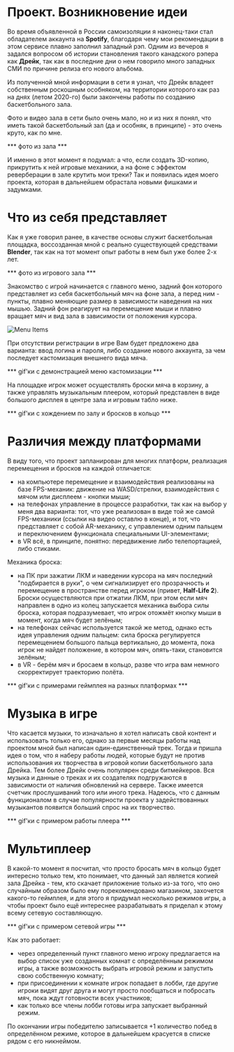 # Проект. Возникновение идеи

Во время объявленной в России самоизоляции я наконец-таки стал обладателем аккаунта на **Spotify**, благодаря чему мои рекомендации в этом сервисе плавно заполнил западный рэп. Одним из вечеров я задался вопросом об истории становления такого канадского рэпера как **Дрейк**, так как в последние дни о нем говорило много западных СМИ по причине релиза его нового альбома.

Из полученной мной информации в сети я узнал, что Дрейк владеет собственным роскошным особняком, на территории которого как раз на днях (летом 2020-го) были закончены работы по созданию баскетбольного зала.

Фото и видео зала в сети было очень мало, но и из них я понял, что иметь такой баскетбольный зал (да и особняк, в принципе) - это очень круто, как по мне.

***     фото из зала    ***

И именно в этот момент я подумал: а что, если создать 3D-копию, прикрутить к ней игровые механики, а на фоне с эффектом реверберации в зале крутить мои треки?
Так и появилась идея моего проекта, которая в дальнейшем обрастала новыми фишками и задумками.

# Что из себя представляет

Как я уже говорил ранее, в качестве основы служит баскетбольная площадка, воссозданная мной с реально существующей средствами **Blender**, так как на тот момент опыт работы в нем был уже более 2-х лет.

***     фото из игрового зала    ***

Знакомство с игрой начинается с главного меню, задний фон которого представляет из себя баскетбольный мяч на фоне зала, а перед ним - пункты, плавно меняющие размер в зависимости наведения на них мышью.
Задний фон реагирует на перемещение мыши и плавно вращает мяч и вид зала в зависимости от положения курсора.

![Menu Items](https://drive.google.com/uc?export=view&id=1IGEvH2XHUy1G7QWThypkqAqm1jGEpqZf "Alt Text")

При отсутствии регистрации в игре Вам будет предложено два варианта: ввод логина и пароля, либо создание нового аккаунта, за чем последует кастомизация внешнего вида мяча.

***     gif'ки с демонстрацией меню кастомизации    ***

На площадке игрок может осуществлять броски мяча в корзину, а также управлять музыкальным плеером, который представлен в виде большого дисплея в центре зала и игровым табло ниже.

***     gif'ки с хождением по залу и бросков в кольцо    ***

# Различия между платформами

В виду того, что проект запланирован для многих платформ, реализация перемещения и бросков на каждой отличается:

- на компьютере перемещение и взаимодействия реализованы на базе FPS-механик: движение на WASD/стрелки, взаимодействия с мячом или дисплеем - кнопки мыши;
- на телефонах управление в процессе разработки, так как на выбор у меня два варианта: тот, что уже реализован в виде той же самой FPS-механики (ссылки на видео оставлю в конце), и тот, что представляет с собой AR-механику, с управлением одним пальцем и переключением функционала специальными UI-элементами;
- в VR всё, в принципе, понятно: передвижение либо телепортацией, либо стиками.

Механика броска:

- на ПК при зажатии ЛКМ и наведении курсора на мяч последний "подбирается в руки", о чем сигнализирует его прозрачность и перемещение в пространстве перед игроком (привет, **Half-Life 2**). Броски осуществляются при отжатии ЛКМ, при этом если мяч направлен в одно из колец запускается механика выбора силы броска, которая подразумевает, что игрок отожмёт кнопку мыши в момент, когда мяч будет зелёным;
- на телефонах сейчас используется такой же метод, однако есть идея управления одним пальцем: сила броска регулируется перемещением большого пальца вертикально, до момента, пока игрок не найдет положение, в котором мяч, опять-таки, становится зелёным;
- в VR - берём мяч и бросаем в кольцо, разве что игра вам немного скорректирует траекторию полёта.

***     gif'ки с примерами геймплея на разных платформах    ***

# Музыка в игре

Что касается музыки, то изначально я хотел написать свой контент и использовать только его, однако за первые месяцы работы над проектом мной был написан один-единственный трек. Тогда и пришла идея о том, что я наберу работы людей, которые будут не против использования их творчества в игровой копии баскетбольного зала Дрейка. Тем более Дрейк очень популярен среди битмейкеров.
Вся музыка и данные о треках и их создателях подгружаются в зависимости от наличия обновлений на сервере. Также имеется счетчик прослушиваний того или иного трека.
Надеюсь, что с данным функционалом в случае популярности проекта у задействованных музыкантов появится больший спрос на их творчество.

***     gif'ки с примером работы плеера     ***

# Мультиплеер

В какой-то момент я посчитал, что просто бросать мяч в кольцо будет интересно только тем, кто понимает, что данный зал является копией зала Дрейка - тем, кто скачает приложение только из-за того, что оно случайным образом было ему порекомендовано магазином, захочется какого-то геймплея, и для этого я придумал несколько режимов игры, а чтобы проект было ещё интереснее разрабатывать я приделал к этому всему сетевую составляющую.

***     gif'ки с примером сетевой игры     ***

Как это работает:

- через определенный пункт главного меню игроку предлагается на выбор список уже созданных комнат с определённым режимом игры, а также возможность выбрать игровой режим и запустить свою собственную комнату;
- при присоединении к комнате игрок попадает в лобби, где другие игроки видят друг друга и могут просто пообщаться и побросать мяч, пока ждут готовности всех участников;
- как только все члены лобби готовы игра запускает выбранный режим.

По окончании игры победителю записывается +1 количество побед в определённом режиме, которое в дальнейшем красуется в списке рядом с его никнеймом.